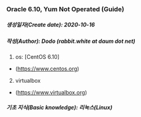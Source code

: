 ### Oracle 6.10, Yum Not Operated (Guide)

##### 생성일자(Create date): 2020-10-16
##### 작성(Author): Dodo (rabbit.white at daum dot net)

1. os: [CentOS 6.10]
- (https://www.centos.org)
2. virtualbox
- (https://www.virtualbox.org)

##### 기초 지식(Basic knowledge): 리눅스(Linux)
